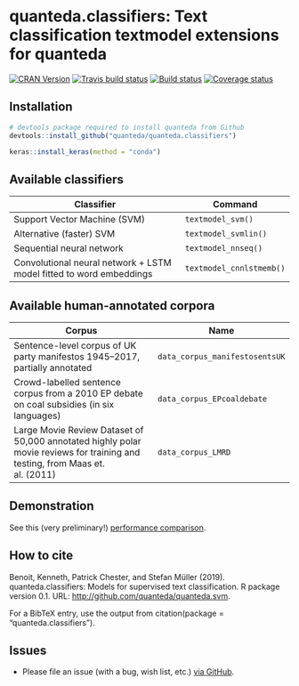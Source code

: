 
# quanteda.classifiers: Text classification textmodel extensions for quanteda

[![CRAN
Version](https://www.r-pkg.org/badges/version/quanteda.classifiers)](https://CRAN.R-project.org/package=quanteda.classifiers)
[![Travis build
status](https://travis-ci.org/quanteda/quanteda.classifiers.svg?branch=master)](https://travis-ci.org/quanteda/quanteda.classifiers)
[![Build
status](https://ci.appveyor.com/api/projects/status/l80oet8swj2q6h4y/branch/master?svg=true)](https://ci.appveyor.com/project/kbenoit/quanteda-svm/branch/master)
[![Coverage
status](https://codecov.io/gh/quanteda/quanteda.classifiers/branch/master/graph/badge.svg)](https://codecov.io/github/quanteda/quanteda.classifiers?branch=master)

## Installation

``` r
# devtools package required to install quanteda from Github 
devtools::install_github("quanteda/quanteda.classifiers") 

keras::install_keras(method = "conda")
```

## Available classifiers

| Classifier                                                          | Command                  |
| ------------------------------------------------------------------- | ------------------------ |
| Support Vector Machine (SVM)                                        | `textmodel_svm()`        |
| Alternative (faster) SVM                                            | `textmodel_svmlin()`     |
| Sequential neural network                                           | `textmodel_nnseq()`      |
| Convolutional neural network + LSTM model fitted to word embeddings | `textmodel_cnnlstmemb()` |

## Available human-annotated corpora

| Corpus                                                                                                                       | Name                           |
| ---------------------------------------------------------------------------------------------------------------------------- | ------------------------------ |
| Sentence-level corpus of UK party manifestos 1945–2017, partially annotated                                                  | `data_corpus_manifestosentsUK` |
| Crowd-labelled sentence corpus from a 2010 EP debate on coal subsidies (in six languages)                                    | `data_corpus_EPcoaldebate`     |
| Large Movie Review Dataset of 50,000 annotated highly polar movie reviews for training and testing, from Maas et. al. (2011) | `data_corpus_LMRD`             |

## Demonstration

See this (very preliminary\!) [performance
comparison](https://htmlpreview.github.io/?https://github.com/quanteda/quanteda.classifiers/blob/master/tests/misc/test-LMRD.nb.html).

## How to cite

Benoit, Kenneth, Patrick Chester, and Stefan Müller (2019).
quanteda.classifiers: Models for supervised text classification. R
package version 0.1. URL: <http://github.com/quanteda/quanteda.svm>.

For a BibTeX entry, use the output from citation(package =
“quanteda.classifiers”).

## Issues

  - Please file an issue (with a bug, wish list, etc.) [via
    GitHub](https://github.com/quanteda/quanteda.classifiers/issues).

